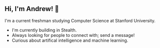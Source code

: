 ## Hi, I'm Andrew! 👋
I'm a current freshman studying Computer Science at Stanford University.

- I'm currently building in Stealth.
- Always looking for people to connect with; send a message!
- Curious about artifical intelligence and machine learning.

<!--
**andrvw/andrvw** is a ✨ _special_ ✨ repository because its `README.md` (this file) appears on your GitHub profile.

Here are some ideas to get you started:

- 🔭 I’m currently working on ...
- 🌱 I’m currently learning ...
- 👯 I’m looking to collaborate on ...
- 🤔 I’m looking for help with ...
- 💬 Ask me about ...
- 📫 How to reach me: ...
- 😄 Pronouns: ...
- ⚡ Fun fact: ...
-->
